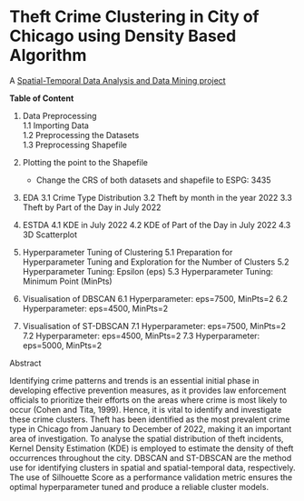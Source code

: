 # Theft Crime Clustering in City of Chicago using Density Based Algorithm
A [Spatial-Temporal Data Analysis and Data Mining project](https://github.com/AlinZohari/STDM/blob/main/chicago.ipynb)

**Table of Content**

1. Data Preprocessing<br>
    1.1 Importing Data<br>
    1.2 Preprocessing the Datasets<br>
    1.3 Preprocessing Shapefile<br>
    
2. Plotting the point to the Shapefile
    - Change the CRS of both datasets and shapefile to ESPG: 3435
3. EDA
    3.1 Crime Type Distribution
    3.2 Theft by month in the year 2022
    3.3 Theft by Part of the Day in July 2022
4. ESTDA
    4.1 KDE in July 2022
    4.2 KDE of Part of the Day in July 2022
    4.3 3D Scatterplot 
5. Hyperparameter Tuning of Clustering
    5.1 Preparation for Hyperparameter Tuning and Exploration for the Number of Clusters
    5.2 Hyperparameter Tuning: Epsilon (eps)
    5.3 Hyperparameter Tuning: Minimum Point (MinPts)
6. Visualisation of DBSCAN
    6.1 Hyperparameter: eps=7500, MinPts=2
    6.2 Hyperparameter: eps=4500, MinPts=2
7. Visualisation of ST-DBSCAN
    7.1 Hyperparameter: eps=7500, MinPts=2
    7.2 Hyperparameter: eps=4500, MinPts=2
    7.3 Hyperparameter: eps=5000, MinPts=2
   
  



Abstract

Identifying crime patterns and trends is an essential initial phase in developing effective prevention measures, as it provides law enforcement officials to prioritize their efforts on the areas where crime is most likely to occur (Cohen and Tita, 1999). Hence, it is vital to identify and investigate these crime clusters. Theft has been identified as the most prevalent crime type in Chicago from January to December of 2022, making it an important area of investigation. To analyse the spatial distribution of theft incidents, Kernel Density Estimation (KDE) is employed to estimate the density of theft occurrences throughout the city. DBSCAN and ST-DBSCAN are the method use for identifying clusters in spatial and spatial-temporal data, respectively. The use of Silhouette Score as a performance validation metric ensures the optimal hyperparameter tuned and produce a reliable cluster models.
